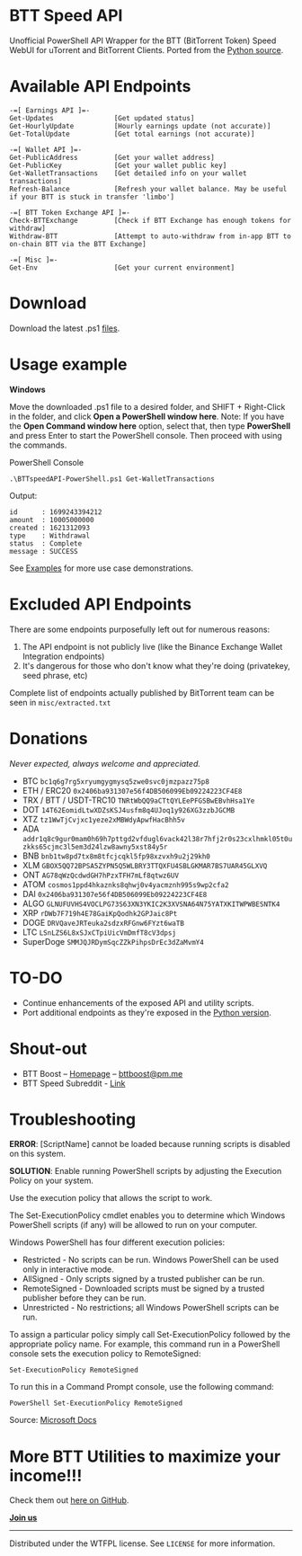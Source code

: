 # BTT Speed API
Unofficial PowerShell API Wrapper for the BTT (BitTorrent Token) Speed WebUI for uTorrent and BitTorrent Clients.
Ported from the [Python source](https://github.com/BTTBoost/BTTSpeed-API).

# Available API Endpoints

```
-=[ Earnings API ]=-
Get-Updates               [Get updated status]
Get-HourlyUpdate          [Hourly earnings update (not accurate)]
Get-TotalUpdate           [Get total earnings (not accurate)]

-=[ Wallet API ]=-
Get-PublicAddress         [Get your wallet address]
Get-PublicKey             [Get your wallet public key]
Get-WalletTransactions    [Get detailed info on your wallet transactions]
Refresh-Balance           [Refresh your wallet balance. May be useful if your BTT is stuck in transfer 'limbo']

-=[ BTT Token Exchange API ]=-
Check-BTTExchange         [Check if BTT Exchange has enough tokens for withdraw]
Withdraw-BTT              [Attempt to auto-withdraw from in-app BTT to on-chain BTT via the BTT Exchange]

-=[ Misc ]=-
Get-Env                   [Get your current environment]
```

# Download

Download the latest .ps1 [files](https://github.com/ArchiRocksTech/BTTSpeed-API-PowerShell).

# Usage example

**Windows**

Move the downloaded .ps1 file to a desired folder, and SHIFT + Right-Click in the folder, and click **Open a PowerShell window here**.
Note: If you have the **Open Command window here** option, select that, then type **PowerShell** and press Enter to start the PowerShell console. Then proceed with using the commands.

PowerShell Console

```
.\BTTspeedAPI-PowerShell.ps1 Get-WalletTransactions
```

Output:
```
id      : 1699243394212
amount  : 10005000000
created : 1621312093
type    : Withdrawal
status  : Complete
message : SUCCESS
```

See [Examples](https://github.com/ArchiRocksTech/BTTSpeed-API-PowerShell/tree/main/examples) for more use case demonstrations.

# Excluded API Endpoints
There are some endpoints purposefully left out for numerous reasons: 
1) The API endpoint is not publicly live (like the Binance Exchange Wallet Integration endpoints)
2) It's dangerous for those who don't know what they're doing (privatekey, seed phrase, etc)

Complete list of endpoints actually published by BitTorrent team can be seen in ``misc/extracted.txt``

# Donations
*Never expected, always welcome and appreciated.*
* BTC `bc1q6g7rg5xryumgygmysq5zwe0svc0jmzpazz75p8`
* ETH / ERC20 `0x2406ba931307e56f4DB506099Eb09224223CF4E8`
* TRX / BTT / USDT-TRC10 `TNRtWbQQ9aCTtQYLEePFGSBwEBvhHsa1Ye`
* DOT `14T62EomidLtwXDZsKSJ4usfm8q4UJoq1y926XG3zzbJGCMB`
* XTZ `tz1WwTjCvjxc1yeze2xMBWdyApwfHacBhh5v`
* ADA `addr1q8c9gur0mam0h69h7pttgd2vfdugl6vack42l38r7hfj2r0s23cxlhmkl05t0uzkks65cjmc3l5em3d24lzw8awny5xst84y5r`
* BNB `bnb1tw8pd7tx8m8tfcjcqkl5fp98xzvxh9u2j29kh0`
* XLM `GBOX5QQ72BPSA5ZYPN5Q5WLBRY3TTQXFU4SBLGKMAR7BS7UAR45GLXVQ`
* ONT `AG78qWzQcdwdGH7hPzxTFH7mLf8qtwz6UV`
* ATOM `cosmos1ppd4hkaznks8qhwj0v4yacmznh995s9wp2cfa2`
* DAI `0x2406ba931307e56f4DB506099Eb09224223CF4E8`
* ALGO `GLNUFUVHS4VOCLPG73S63XN3YKIC2K3XVSNA64N75YATXKITWPWBESNTK4`
* XRP `rDWb7F719h4E78GaiKpQodhk2GPJaic8Pt`
* DOGE `DRVQaveJRTeuka2sdzxRFGnw6FYzt6waTB`
* LTC `LSnLZS6L8xSJxCTpiUicVmDmfT8cV3dpsj`
* SuperDoge `SMMJQJRDymSqcZZkPihpsDrEc3dZaMvmY4`

# TO-DO

* Continue enhancements of the exposed API and utility scripts.
* Port additional endpoints as they're exposed in the [Python version](https://github.com/BTTBoost/BTTSpeed-API).

# Shout-out

* BTT Boost – [Homepage](https://bttboost.com) – bttboost@pm.me
* BTT Speed Subreddit - [Link](https://reddit.com/r/BTT_Speed)

# Troubleshooting

**ERROR**: [ScriptName] cannot be loaded because running scripts is disabled on this system.

**SOLUTION**: Enable running PowerShell scripts by adjusting the Execution Policy on your system.

Use the execution policy that allows the script to work.

The Set-ExecutionPolicy cmdlet enables you to determine which Windows PowerShell scripts (if any) will be allowed to run on your computer. 

Windows PowerShell has four different execution policies:

* Restricted - No scripts can be run. Windows PowerShell can be used only in interactive mode.
* AllSigned - Only scripts signed by a trusted publisher can be run.
* RemoteSigned - Downloaded scripts must be signed by a trusted publisher before they can be run.
* Unrestricted - No restrictions; all Windows PowerShell scripts can be run.

To assign a particular policy simply call Set-ExecutionPolicy followed by the appropriate policy name. For example, this command run in a PowerShell console sets the execution policy to RemoteSigned:

`Set-ExecutionPolicy RemoteSigned`

To run this in a Command Prompt console, use the following command:

`PowerShell Set-ExecutionPolicy RemoteSigned`

Source: [Microsoft Docs](https://docs.microsoft.com/en-us/previous-versions/windows/it-pro/windows-powershell-1.0/ee176961(v=technet.10)?redirectedfrom=MSDN)

# More BTT Utilities to maximize your income!!!
Check them out [here on GitHub](https://github.com/ArchiRocksTech/BTTspeedUtilities).

**[Join us](https://t.me/bttexchangewalletbalance)**

***

Distributed under the WTFPL license. See ``LICENSE`` for more information.
